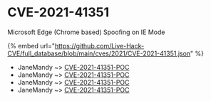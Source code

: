 # CVE-2021-41351

Microsoft Edge (Chrome based) Spoofing on IE Mode

{% embed url="https://github.com/Live-Hack-CVE/full_database/blob/main/cves/2021/CVE-2021-41351.json" %}


* JaneMandy ~> [CVE-2021-41351-POC](https://www.alice-snow.ru/2021/database/cve-2021-41351/cve-2021-41351-poc-janemandy)
* JaneMandy ~> [CVE-2021-41351-POC](https://www.alice-snow.ru/2021/database/cve-2021-41351/cve-2021-41351-poc-janemandy)
* JaneMandy ~> [CVE-2021-41351-POC](https://www.alice-snow.ru/2021/database/cve-2021-41351/cve-2021-41351-poc-janemandy)
* JaneMandy ~> [CVE-2021-41351-POC](https://www.alice-snow.ru/2021/database/cve-2021-41351/cve-2021-41351-poc-janemandy)